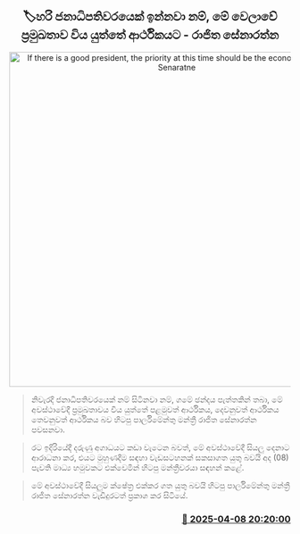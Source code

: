 <p align='center'><b><h2 align='center' title='If there is a good president, the priority at this time should be the economy - Rajitha Senaratne'>🏷හරි ජනාධිපතිවරයෙක් ඉන්නවා නම්, මේ වෙලාවේ ප්‍රමුඛතාව විය යුත්තේ ආර්ථිකයට - රාජිත සේනාරත්න</h2></b></p>
<p align='center'><img src='https://helakuru.sgp1.cdn.digitaloceanspaces.com/esana/images/lib/rajitha-senarathne-ttfg.jpg' width='600' alt='If there is a good president, the priority at this time should be the economy - Rajitha Senaratne'></p>

> නිවැරදි ජනාධිපතිවරයෙක් නම් සිටිනවා නම්, ගමේ ඡන්දය පැත්තකින් තබා, මේ අවස්ථාවේදී ප්‍රමුඛතාවය විය යුත්තේ පළමුවත් ආර්ථිකය, දෙවනුවත් ආර්ථිකය තෙවනුවත් ආර්ථිකය බව හිටපු පාර්ලිමේන්තු මන්ත්‍රී රාජිත සේනාරත්න පවසනවා.

> රට ඉදිරියේදී දරුණු අගාධයට කඩා වැටෙන බවත්, මේ අවස්ථ‍ාවේදී සියලු‍ දෙනාට ආරාධනා කර, එයට මුහුණදීම සඳහා වැඩසටහනක් සකසාගත යුතු බවයි අද (08) පැවති මාධ්‍ය හමුවකට එක්වෙමින් හිටපු මන්ත්‍රීවරයා සඳහන් කළේ.

> මේ අවස්ථාවේදී සියලුම ක්ෂේත්‍ර එක්කර ගත යුතු බවයි හිටපු පාර්ලිමේන්තු මන්ත්‍රී රාජිත සේනාරත්න වැඩිදුරටත් ප්‍රකාශ කර සිටියේ.



<h3 align='right'><a href='https://www.helakuru.lk/esana/p/109089/'>📅 2025-04-08 20:20:00</a></h3>
